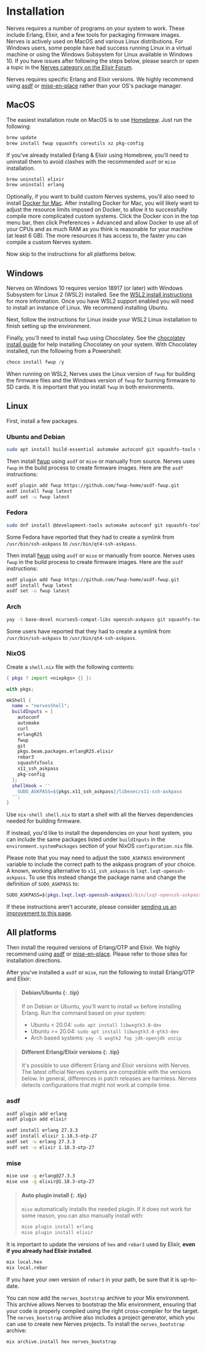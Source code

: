 # Installation

Nerves requires a number of programs on your system to work. These include
Erlang, Elixir, and a few tools for packaging firmware images. Nerves is
actively used on MacOS and various Linux distributions. For Windows users, some
people have had success running Linux in a virtual machine or using the Windows
Subsystem for Linux available in Windows 10. If you have issues after following
the steps below, please search or open a topic in the [Nerves category on the
Elixir Forum](https://elixirforum.com/c/nerves-forum/74).

Nerves requires specific Erlang and Elixir versions. We highly recommend using
[asdf](https://asdf-vm.com) or [mise-en-place](https://mise.jdx.dev/) rather
than your OS's package manager.

## MacOS

The easiest installation route on MacOS is to use [Homebrew](https://brew.sh).
Just run the following:

```bash
brew update
brew install fwup squashfs coreutils xz pkg-config
```

If you've already installed Erlang & Elixir using Homebrew, you'll need to
uninstall them to avoid clashes with the recommended `asdf` or `mise`
installation.

```bash
brew uninstall elixir
brew uninstall erlang
```

Optionally, if you want to build custom Nerves systems, you'll also need to
install [Docker for Mac](https://www.docker.com/docker-mac). After installing
Docker for Mac, you will likely want to adjust the resource limits imposed on
Docker, to allow it to successfully compile more complicated custom systems.
Click the Docker icon in the top menu bar, then click Preferences > Advanced and
allow Docker to use all of your CPUs and as much RAM as you think is reasonable
for your machine (at least 6 GB). The more resources it has access to, the
faster you can compile a custom Nerves system.

Now skip to the instructions for all platforms below.

## Windows

Nerves on Windows 10 requires version 18917 (or later) with Windows Subsystem
for Linux 2 (WSL2) installed. See the [WSL2 install
instructions](https://docs.microsoft.com/en-us/windows/wsl/wsl2-install) for
more information. Once you have WSL2 support enabled you will need to install an
instance of Linux. We recommend installing Ubuntu.

Next, follow the instructions for Linux inside your WSL2 Linux installation to
finish setting up the environment.

Finally, you'll need to install `fwup` using Chocolatey. See the [chocolatey
install guide](https://chocolatey.org/install) for help installing Chocolatey on
your system. With Chocolatey installed, run the following from a Powershell:

```powershell
choco install fwup /y
```

When running on WSL2, Nerves uses the Linux version of `fwup` for building the
firmware files and the Windows version of `fwup` for burning firmware to SD
cards. It is important that you install `fwup` in both environments.

## Linux

First, install a few packages.

<!-- tabs-open -->
### Ubuntu and Debian

```bash
sudo apt install build-essential automake autoconf git squashfs-tools ssh-askpass pkg-config curl libmnl-dev libnl-genl-3-dev libssl-dev libncurses5-dev help2man libconfuse-dev libarchive-dev
```

Then install [fwup](https://github.com/fwup-home/fwup) using `asdf` or `mise` or
manually from source. Nerves uses `fwup` in the build process to create firmware
images. Here are the `asdf` instructions:

```bash
asdf plugin add fwup https://github.com/fwup-home/asdf-fwup.git
asdf install fwup latest
asdf set -u fwup latest
```

### Fedora

```bash
sudo dnf install @development-tools automake autoconf git squashfs-tools openssh-askpass pkgconf-pkg-config curl libmnl-devel openssl-devel ncurses-devel help2man libconfuse-devel libarchive-devel
```

Some Fedora have reported that they had to create a symlink
from `/usr/bin/ssh-askpass` to `/usr/bin/qt4-ssh-askpass`.

Then install [fwup](https://github.com/fwup-home/fwup) using `asdf` or `mise` or
manually from source. Nerves uses `fwup` in the build process to create firmware
images. Here are the `asdf` instructions:

```bash
asdf plugin add fwup https://github.com/fwup-home/asdf-fwup.git
asdf install fwup latest
asdf set -u fwup latest
```

### Arch

```bash
yay -S base-devel ncurses5-compat-libs openssh-askpass git squashfs-tools curl
```

Some users have reported that they had to
create a symlink from `/usr/bin/ssh-askpass` to `/usr/bin/qt4-ssh-askpass`.

### NixOS

Create a `shell.nix` file with the following contents:

```nix
{ pkgs ? import <nixpkgs> {} }:

with pkgs;

mkShell {
  name = "nervesShell";
  buildInputs = [
    autoconf
    automake
    curl
    erlangR25
    fwup
    git
    pkgs.beam.packages.erlangR25.elixir
    rebar3
    squashfsTools
    x11_ssh_askpass
    pkg-config
  ];
  shellHook = ''
    SUDO_ASKPASS=${pkgs.x11_ssh_askpass}/libexec/x11-ssh-askpass
  '';
}
```

Use `nix-shell shell.nix` to start a shell with all the Nerves dependencies
needed for building firmware.

If instead, you'd like to install the dependencies on your host system, you can
include the same packages listed under `buildInputs` in the
`environment.systemPackages` section of your NixOS `configuration.nix` file.

Please note that you may need to adjust the `SUDO_ASKPASS` environment
variable to include the correct path to the askpass program of your choice. A
known, working alternative to `x11_ssh_askpass` is `lxqt.lxqt-openssh-askpass`.
To use this instead change the package name and change the definition of
`SUDO_ASKPASS` to:

```nix
SUDO_ASKPASS=${pkgs.lxqt.lxqt-openssh-askpass}/bin/lxqt-openssh-askpass
```
<!-- tabs-close -->

If these instructions aren't accurate, please consider [sending us an improvement to this
page](https://github.com/nerves-project/nerves/blob/main/guides/introduction/installation.md).

## All platforms

Then install the required versions of Erlang/OTP and Elixir. We highly recommend
using [asdf](asdf-vm.com) or [mise-en-place](https://mise.jdx.dev/). Please
refer to those sites for installation directions.

After you've installed a `asdf` or `mise`, run the following to install
Erlang/OTP and Elixir:

> #### Debian/Ubuntu {: .tip}
>
> If on Debian or Ubuntu, you'll want to install `wx` before installing Erlang.
> Run the command based on your system:
>
> * Ubuntu < 20.04: `sudo apt install libwxgtk3.0-dev`
> * Ubuntu >= 20.04: `sudo apt install libwxgtk3.0-gtk3-dev`
> * Arch based systems: `yay -S wxgtk2 fop jdk-openjdk unzip`

> #### Different Erlang/Elixir versions {: .tip}
>
> It's possible to use different Erlang and Elixir versions with Nerves. The
> latest official Nerves systems are compatible with the versions below. In
> general, differences in patch releases are harmless. Nerves detects
> configurations that might not work at compile time.

<!-- tabs-open -->

### asdf

```sh
asdf plugin add erlang
asdf plugin add elixir

asdf install erlang 27.3.3
asdf install elixir 1.18.3-otp-27
asdf set -u erlang 27.3.3
asdf set -u elixir 1.18.3-otp-27
```

### mise

```sh
mise use -g erlang@27.3.3
mise use -g elixir@1.18.3-otp-27
```

> #### Auto plugin install {: .tip}
>
> `mise` automatically installs the needed plugin. If it does not work for
> some reason, you can also manually install with:
>
> ```sh
> mise plugin install erlang
> mise plugin install elixir
> ```

<!-- tabs-close -->

It is important to update the versions of `hex` and `rebar3` used by Elixir,
**even if you already had Elixir installed**.

```bash
mix local.hex
mix local.rebar
```

If you have your own version of `rebar3` in your path, be sure that it is
up-to-date.

You can now add the `nerves_bootstrap` archive to your Mix environment. This
archive allows Nerves to bootstrap the Mix environment, ensuring that your code
is properly compiled using the right cross-compiler for the target. The
`nerves_bootstrap` archive also includes a project generator, which you can use
to create new Nerves projects. To install the `nerves_bootstrap` archive:

```bash
mix archive.install hex nerves_bootstrap
```
